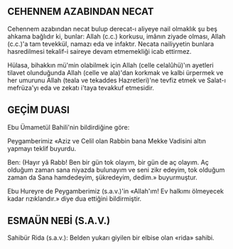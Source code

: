 ## CEHENNEM AZABINDAN NECAT

Cehennem azabından necat bulup derecat-ı aliyeye nail olmaklık şu beş ahkama bağlıdır ki, bunlar: Allah (c.c.) korkusu, imânın ziyade olması, Allah (c.c.)'a tam tevekkül, namazı eda ve infaktır. Necata nailiyyetin bunlara hasredilmesi tekalif-i saireye devam etmemekliği icab ettirmez.

Hülasa, bihakkın mü'min olabilmek için Al­lah (celle celalûhü)'ın ayetleri tilavet olunduğunda Allah (celle ve ala)'dan korkmak ve kalbi ürpermek ve her umurunu Allah (teala ve tekaddes Hazretleri)'ne tevfiz etmek ve Salat-ı mefrüza'yı eda ve zekatı i'taya tevakkuf etmesidir.

## GEÇİM DUASI

Ebu Ümametül Bahili'nin bildirdiğine göre:

Peygamberimiz «Aziz ve Celil olan Rabbin bana Mekke Vadisini altın yapmayı teklif buyurdu.

Ben: (Hayır yâ Rabb! Ben bir gün tok ola­yım, bir gün de aç olayım. Aç olduğum zaman sana niyazda bulunayım ve seni zikr edeyim, tok olduğum zaman da Sana hamdedeyim, şükrede­yim, dedim.» buyurmuştur.

Ebu Hureyre de Peygamberimiz (s.a.v.)'in «Allah'ım! Ev halkımı ölmeyecek kadar rızıklandır.» diye dua ettiğini bildirmiştir.

## ESMAÜN NEBİ (S.A.V.)

Sahibür Rida (s.a.v.): Belden yukarı giyilen bir elbise olan «rida» sahibi.
